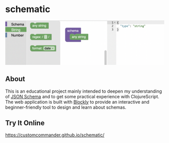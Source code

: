 # schematic

![Screenshot](./screenshot.png)

## About

This is an educational project mainly intended to deepen my understanding of [JSON Schema][] and to get some practical experience with ClojureScript. The web application is built with [Blockly][] to provide an interactive and beginner-friendly tool to design and learn about schemas.

## Try It Online

https://customcommander.github.io/schematic/

[JSON Schema]: https://json-schema.org/
[Blockly]: https://developers.google.com/blockly
